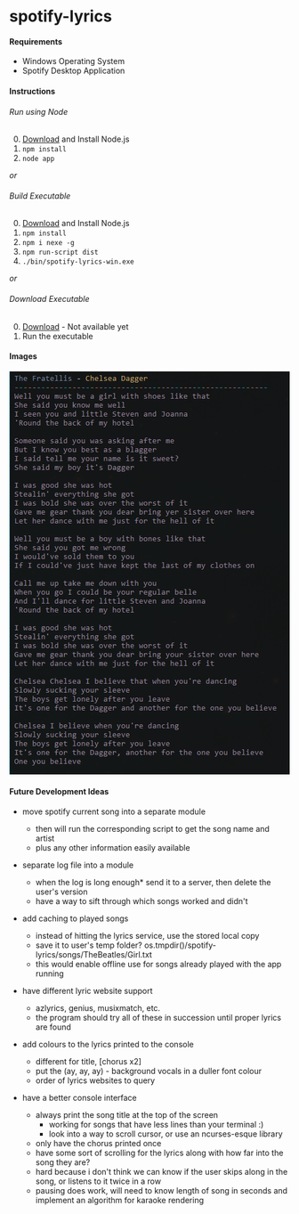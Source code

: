# spotify-lyrics

#### Requirements
- Windows Operating System
- Spotify Desktop Application

#### Instructions
###### Run using Node
0. [Download](https://nodejs.org/en/download/) and Install Node.js
1. `npm install`
2. `node app`

_or_
###### Build Executable
0. [Download](https://nodejs.org/en/download/) and Install Node.js
1. `npm install`
2. `npm i nexe -g`
3. `npm run-script dist`
4. `./bin/spotify-lyrics-win.exe`

_or_
###### Download Executable
0. [Download](#download-executable) - Not available yet
1. Run the executable

#### Images
![screenshot](https://github.com/mic-max/spotify-lyrics/blob/master/demo.png)

#### Future Development Ideas
- move spotify current song into a separate module
  - then will run the corresponding script to get the song name and artist
  - plus any other information easily available

- separate log file into a module
  - when the log is long enough* send it to a server, then delete the user's version
  - have a way to sift through which songs worked and didn't

- add caching to played songs
  - instead of hitting the lyrics service, use the stored local copy
  - save it to user's temp folder? os.tmpdir()/spotify-lyrics/songs/TheBeatles/Girl.txt
  - this would enable offline use for songs already played with the app running

- have different lyric website support
  - azlyrics, genius, musixmatch, etc.
  - the program should try all of these in succession until proper lyrics are found

- add colours to the lyrics printed to the console
  - different for title, [chorus x2]
  - put the (ay, ay, ay) - background vocals in a duller font colour
  - order of lyrics websites to query

- have a better console interface
  - always print the song title at the top of the screen
    - working for songs that have less lines than your terminal :)
    - look into a way to scroll cursor, or use an ncurses-esque library
  - only have the chorus printed once
  - have some sort of scrolling for the lyrics along with how far into the song they are?
  - hard because i don't think we can know if the user skips along in the song, or listens to it twice in a row
  - pausing does work, will need to know length of song in seconds and implement an algorithm for karaoke rendering
